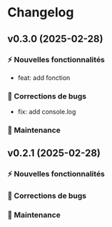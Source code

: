 # Changelog

## v0.3.0 (2025-02-28)

### ⚡️ Nouvelles fonctionnalités
* feat: add fonction
### 🐛 Corrections de bugs
* fix: add console.log
### 🔧 Maintenance


## v0.2.1 (2025-02-28)

### ⚡️ Nouvelles fonctionnalités

### 🐛 Corrections de bugs

### 🔧 Maintenance


